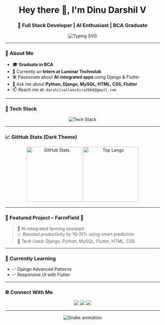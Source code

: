 <h1 align="center">Hey there 👋, I'm Dinu Darshil V</h1>
<h3 align="center">🚀 Full Stack Developer | AI Enthusiast | BCA Graduate</h3>

<p align="center">
  <img src="https://readme-typing-svg.demolab.com?font=Fira+Code&size=24&pause=1000&color=F7F7F7&center=true&vCenter=true&width=600&lines=Python+%7C+Django+%7C+Flutter+%7C+MySQL;Intern+at+Luminar+Technolab;Building+AI-powered+projects+💻;Let's+connect+and+create+something+great!+🚀" alt="Typing SVG" />
</p>

---

### 🧠 About Me

- 🎓 **Graduate in BCA**
- 🔭 Currently an **Intern at Luminar Technolab**
- 🛠 Passionate about **AI-integrated apps** using Django & Flutter
- 💬 Ask me about **Python, Django, MySQL, HTML, CSS, Flutter**
- 📫 Reach me at: `darshilvallanchira2004@gmail.com`

---

### 🚀 Tech Stack

<p align="center">
  <img src="https://skillicons.dev/icons?i=python,django,flutter,mysql,html,css,vscode,github" alt="Tech Stack" />
</p>

---

### 📈 GitHub Stats (Dark Theme)

<p align="center">
  <img src="https://github-readme-stats.vercel.app/api?username=dinu-darshil&show_icons=true&theme=tokyonight&hide_title=true" alt="GitHub Stats" height="180"/>
  <img src="https://github-readme-stats.vercel.app/api/top-langs/?username=dinu-darshil&layout=compact&theme=tokyonight" alt="Top Langs" height="180"/>
</p>

---

### 🧠 Featured Project – **FarmField 🌾**

> 🧠 AI-integrated farming assistant  
> 📈 Boosted productivity by 10–15% using smart prediction  
> 🧰 Tech Used: Django, Python, MySQL, Flutter, HTML, CSS  

---

### 🌱 Currently Learning

- ✅ Django Advanced Patterns
- ✅ Responsive UI with Flutter

---

### 🌐 Connect With Me

<p align="center">
  <a href="mailto:darshilvallanchira2004@gmail.com"><img src="https://img.shields.io/badge/Gmail-D14836?style=for-the-badge&logo=gmail&logoColor=white" /></a>
  <a href="https://linkedin.com/in/dinu-darshil-v"><img src="https://img.shields.io/badge/LinkedIn-0A66C2?style=for-the-badge&logo=linkedin&logoColor=white" /></a>
  <a href="https://github.com/dindarshil1945"><img src="https://img.shields.io/badge/GitHub-100000?style=for-the-badge&logo=github&logoColor=white" /></a>
</p>

---

<p align="center">
  <img src="https://github.com/dinu-darshil/dinu-darshil/blob/output/github-contribution-grid-snake.svg" alt="Snake animation" />
</p>

